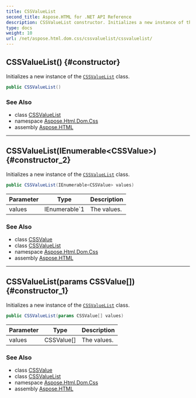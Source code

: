 ```yaml
---
title: CSSValueList
second_title: Aspose.HTML for .NET API Reference
description: CSSValueList constructor. Initializes a new instance of the CSSValueList class
type: docs
weight: 10
url: /net/aspose.html.dom.css/cssvaluelist/cssvaluelist/
---
```

## CSSValueList() {#constructor}

Initializes a new instance of the [`CSSValueList`](../) class.

```csharp
public CSSValueList()
```

### See Also

* class [CSSValueList](../)
* namespace [Aspose.Html.Dom.Css](../../cssvaluelist/)
* assembly [Aspose.HTML](../../../)

---

## CSSValueList(IEnumerable&lt;CSSValue&gt;) {#constructor_2}

Initializes a new instance of the [`CSSValueList`](../) class.

```csharp
public CSSValueList(IEnumerable<CSSValue> values)
```

| Parameter | Type | Description |
| --- | --- | --- |
| values | IEnumerable`1 | The values. |

### See Also

* class [CSSValue](../../cssvalue/)
* class [CSSValueList](../)
* namespace [Aspose.Html.Dom.Css](../../cssvaluelist/)
* assembly [Aspose.HTML](../../../)

---

## CSSValueList(params CSSValue[]) {#constructor_1}

Initializes a new instance of the [`CSSValueList`](../) class.

```csharp
public CSSValueList(params CSSValue[] values)
```

| Parameter | Type | Description |
| --- | --- | --- |
| values | CSSValue[] | The values. |

### See Also

* class [CSSValue](../../cssvalue/)
* class [CSSValueList](../)
* namespace [Aspose.Html.Dom.Css](../../cssvaluelist/)
* assembly [Aspose.HTML](../../../)
